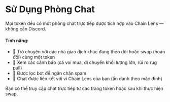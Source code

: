 # Sử Dụng Phòng Chat

Mọi token đều có một phòng chat trực tiếp được tích hợp vào Chain Lens — không cần Discord.

#### Tính năng:
- 💬 Trò chuyện với các nhà giao dịch khác đang theo dõi hoặc swap (hoán đổi) cùng một token
- 📢 Xem các cảnh báo (cá voi mua, di chuyển khối lượng lớn, rủi ro rug pull)
- 🧹 Được lọc bot để ngăn chặn spam
- 👤 Chat được liên kết với ví Chain Lens của bạn (ẩn danh theo mặc định)

Bạn có thể truy cập chat trực tiếp từ các trang token hoặc sau khi thực hiện swap.
